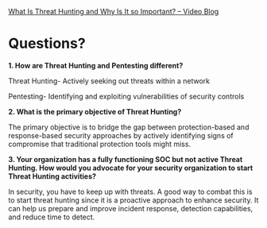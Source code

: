 [What Is Threat Hunting and Why Is It so Important? – Video Blog](https://www.activecountermeasures.com/what-is-threat-hunting-and-why-is-it-so-important-video-blog/)


# Questions?


**1. How are Threat Hunting and Pentesting different?**


Threat Hunting- Actively seeking out threats within a network


Pentesting- Identifying and exploiting vulnerabilities of security controls


**2. What is the primary objective of Threat Hunting?**


The primary objective is to bridge the gap between protection-based and response-based security approaches by actively identifying signs of compromise that traditional protection tools might miss.


**3. Your organization has a fully functioning SOC but not active Threat Hunting. How would you advocate for your security organization to start Threat Hunting activities?**


In security, you have to keep up with threats. A good way to combat this is to start threat hunting since it is a proactive approach to enhance security. It can help us prepare and improve incident response, detection capabilities, and reduce time to detect.